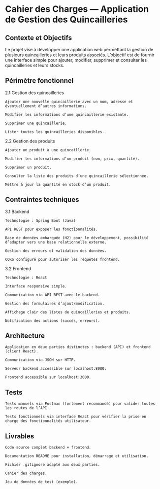 # Cahier des Charges — Application de Gestion des Quincailleries
## Contexte et Objectifs

Le projet vise à développer une application web permettant la gestion de plusieurs quincailleries et leurs produits associés. L’objectif est de fournir une interface simple pour ajouter, modifier, supprimer et consulter les quincailleries et leurs stocks.
## Périmètre fonctionnel
2.1 Gestion des quincailleries

    Ajouter une nouvelle quincaillerie avec un nom, adresse et éventuellement d’autres informations.

    Modifier les informations d’une quincaillerie existante.

    Supprimer une quincaillerie.

    Lister toutes les quincailleries disponibles.

2.2 Gestion des produits

    Ajouter un produit à une quincaillerie.

    Modifier les informations d’un produit (nom, prix, quantité).

    Supprimer un produit.

    Consulter la liste des produits d’une quincaillerie sélectionnée.

    Mettre à jour la quantité en stock d’un produit.

## Contraintes techniques
3.1 Backend

    Technologie : Spring Boot (Java)

    API REST pour exposer les fonctionnalités.

    Base de données embarquée (H2) pour le développement, possibilité d’adapter vers une base relationnelle externe.

    Gestion des erreurs et validation des données.

    CORS configuré pour autoriser les requêtes frontend.

3.2 Frontend

    Technologie : React

    Interface responsive simple.

    Communication via API REST avec le backend.

    Gestion des formulaires d’ajout/modification.

    Affichage clair des listes de quincailleries et produits.

    Notification des actions (succès, erreurs).

## Architecture

    Application en deux parties distinctes : backend (API) et frontend (client React).

    Communication via JSON sur HTTP.

    Serveur backend accessible sur localhost:8080.

    Frontend accessible sur localhost:3000.

## Tests

    Tests manuels via Postman (fortement recommandé) pour valider toutes les routes de l’API.

    Tests fonctionnels via interface React pour vérifier la prise en charge des fonctionnalités utilisateur.

## Livrables

    Code source complet backend + frontend.

    Documentation README pour installation, démarrage et utilisation.

    Fichier .gitignore adapté aux deux parties.

    Cahier des charges.

    Jeu de données de test (exemple).